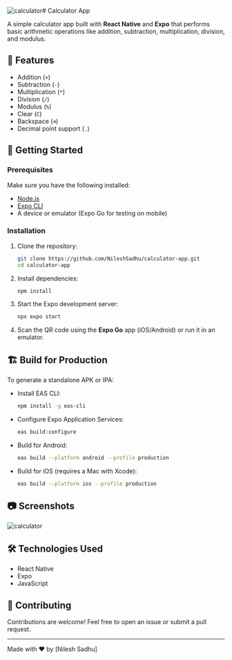 ![calculator](https://github.com/user-attachments/assets/ab3207d9-99aa-45fb-b603-20adb30edf66)# Calculator App

A simple calculator app built with **React Native** and **Expo** that performs basic arithmetic operations like addition, subtraction, multiplication, division, and modulus.

## 📱 Features
- Addition (`+`)
- Subtraction (`-`)
- Multiplication (`*`)
- Division (`/`)
- Modulus (`%`)
- Clear (`C`)
- Backspace (`⌫`)
- Decimal point support (`.`)

## 🚀 Getting Started

### Prerequisites
Make sure you have the following installed:
- [Node.js](https://nodejs.org/)
- [Expo CLI](https://docs.expo.dev/get-started/installation/)
- A device or emulator (Expo Go for testing on mobile)

### Installation
1. Clone the repository:
   ```sh
   git clone https://github.com/NileshSadhu/calculator-app.git
   cd calculator-app
   ```
2. Install dependencies:
   ```sh
   npm install
   ```
3. Start the Expo development server:
   ```sh
   npx expo start
   ```
4. Scan the QR code using the **Expo Go** app (iOS/Android) or run it in an emulator.

## 🏗️ Build for Production
To generate a standalone APK or IPA:
- Install EAS CLI:
  ```sh
  npm install -g eas-cli
  ```
- Configure Expo Application Services:
  ```sh
  eas build:configure
  ```
- Build for Android:
  ```sh
  eas build --platform android --profile production
  ```
- Build for iOS (requires a Mac with Xcode):
  ```sh
  eas build --platform ios --profile production
  ```

## 📷 Screenshots
![calculator](https://github.com/user-attachments/assets/6877d0fd-ebf2-4042-b47b-d75025b344cf)


## 🛠 Technologies Used
- React Native
- Expo
- JavaScript

## 🤝 Contributing
Contributions are welcome! Feel free to open an issue or submit a pull request.

---
Made with ❤️ by [Nilesh Sadhu]
